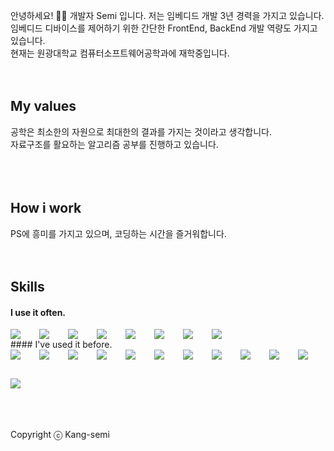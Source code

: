 안녕하세요! 🙋‍♂️ 개발자 Semi 입니다. 저는 임베디드 개발 3년 경력을 가지고 있습니다. 임베디드 디바이스를 제어하기 위한 간단한 FrontEnd, BackEnd 개발 역량도 가지고 있습니다. <br />
현재는 원광대학교 컴퓨터소프트웨어공학과에 재학중입니다. 
<br />
<br />
<br />
## My values
공학은 최소한의 자원으로 최대한의 결과를 가지는 것이라고 생각합니다. <br />
자료구조를 활요하는 알고리즘 공부를 진행하고 있습니다. <br />
<br />
<br />
<br />
## How i work
PS에 흥미를 가지고 있으며, 코딩하는 시간을 즐거워합니다.
<br />
<br />
<br />
## Skills
#### I use it often.
<div style="display:flex;gap:30px;flex-wrap:wrap;">
<img src="https://img.shields.io/badge/js-F7DF1E?style=for-the-badge&logo=javascript&logoColor=black">
<img src="https://img.shields.io/badge/ts-3178C6?style=for-the-badge&logo=typescript&logoColor=white">
<img src="https://img.shields.io/badge/express-000000?style=for-the-badge&logo=express&logoColor=white">
<img src="https://img.shields.io/badge/nestjs-E0234E?style=for-the-badge&logo=nestjs&logoColor=white">
<img src="https://img.shields.io/badge/react-61DAFB?style=for-the-badge&logo=react&logoColor=black">
<img src="https://img.shields.io/badge/MySQL-4479A1?style=for-the-badge&logo=mysql&logoColor=white">
<img src="https://img.shields.io/badge/Babel-F9DC3E?style=for-the-badge&logo=Babel&logoColor=black">
<img src="https://img.shields.io/badge/Webpack-8DD6F9?style=for-the-badge&logo=Webpack&logoColor=black">
</div>
#### I've used it before.
<div style="display:flex;gap:30px;flex-wrap:wrap;">
<img src="https://img.shields.io/badge/Android-3DDC84?style=for-the-badge&logo=android&logoColor=white">
<img src="https://img.shields.io/badge/iOS-000000?style=for-the-badge&logo=iOS&logoColor=white">
<img src="https://img.shields.io/badge/Java-007396?style=for-the-badge&logo=Java&logoColor=white">
<img src="https://img.shields.io/badge/Kotlin-7F52FF?style=for-the-badge&logo=Kotlin&logoColor=white">
<img src="https://img.shields.io/badge/Swift-F05138?style=for-the-badge&logo=Swift&logoColor=white">
<img src="https://img.shields.io/badge/Docker-2496ED?style=for-the-badge&logo=Docker&logoColor=white">
<img src="https://img.shields.io/badge/Kubernetes-326CE5?style=for-the-badge&logo=Kubernetes&logoColor=white">
<img src="https://img.shields.io/badge/Jenkins-D24939?style=for-the-badge&logo=Jenkins&logoColor=white">
<img src="https://img.shields.io/badge/Elasticsearch-005571?style=for-the-badge&logo=Elasticsearch&logoColor=white">
<img src="https://img.shields.io/badge/Logstash-005571?style=for-the-badge&logo=Logstash&logoColor=white">
<img src="https://img.shields.io/badge/kibana-005571?style=for-the-badge&logo=Kibana&logoColor=white">
<img src="https://img.shields.io/badge/AWS-232F3E?style=for-the-badge&logo=amazonaws&logoColor=white">
</div>
<br />
<br />
<br />

Copyright ⓒ Kang-semi
